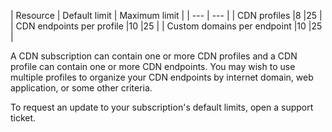 
| Resource | Default limit | Maximum limit | 
| --- | --- |
| CDN profiles |8 |25 |
| CDN endpoints per profile |10 |25 |
| Custom domains per endpoint |10 |25 |

A CDN subscription can contain one or more CDN profiles and a CDN profile can contain one or more CDN endpoints. You may wish to use multiple profiles to organize your CDN endpoints by internet domain, web application, or some other criteria. 

To request an update to your subscription's default limits, open a support ticket. 

